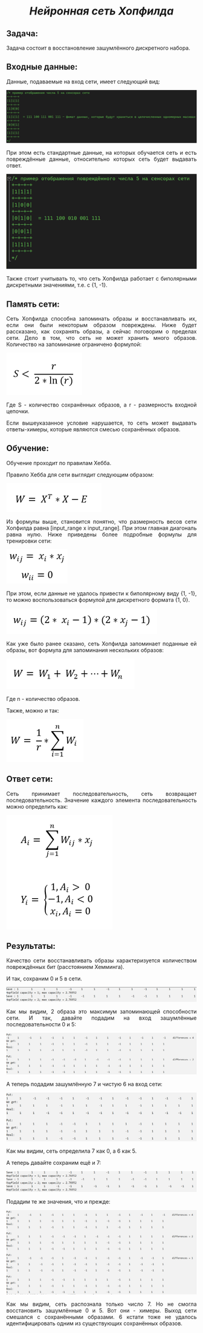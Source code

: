 ***<h1 align = "center">Нейронная сеть Хопфилда</a>***

<p align = "justify">

</p>

**<h2> Задача: </h2>** 

Задача состоит в восстановление зашумлённого дискретного набора. 

**<h2> Входные данные: </h2>** 

Данные, подаваемые на вход сети, имеет следующий вид:

![](images/DataSet.png)  
  
<p align = "justify">
При этом есть стандартные данные, на которых обучается сеть и есть повреждённые данные, относительно которых сеть будет выдавать ответ.
</p>

![](images/SDataSet.png)

<p align = "justify">
Также стоит учитывать то, что сеть Хопфилда работает с биполярными дискретными значениями, т.е. с {1, -1}.
</p>

**<h2> Память сети: </h2>** 

<p align = "justify">
Сеть Хопфилда способна запоминать образы и восстанавливать их, если они были некоторым образом повреждены. Ниже будет рассказано, как сохранять образы, а сейчас поговорим о пределах сети. Дело в том, что сеть не может хранить много образов. Количество на запоминание ограничено формулой:
</p>

![](images/Save.png)

<p align = "justify">
Где S - количество сохранённых образов, а r - размерность входной цепочки.
</p>

<p align = "justify">
Если вышеуказанное условие нарушается, то сеть может выдавать ответы-химеры, которые являются смесью сохранённых образов. 
</p>

**<h2> Обучение: </h2>** 

<p align = "justify">
Обучение проходит по правилам Хебба.
</p>

<p align = "justify">
Правило Хебба для сети выглядит следующим образом: 
</p>

![](images/VectorTrain.png)

<p align = "justify">
Из формулы выше, становится понятно, что размерность весов сети Хопфилда равна [input_range x input_range]. При этом главная диагональ равна нулю. Ниже приведены более подробные формулы для тренировки сети:
</p>

![](images/TrainBipolar.png)

<p align = "justify">
При этом, если данные не удалось привести к биполярному виду {1, -1}, то можно воспользоваться формулой для дискретного формата {1, 0}.
</p>

![](images/TrainDiscret.png)

<p align = "justify">
Как уже было ранее сказано, сеть Хопфилда запоминает поданные ей образы, вот формула для запоминания нескольких образов:
</p>

![](images/TrainMore.png)  

Где n - количество образов.  

Также, можно и так:

![](images/TrainMore2.png)  

**<h2> Ответ сети: </h2>** 

<p align = "justify">
Сеть принимает последовательность, сеть возвращает последовательность. Значение каждого элемента последовательность можно определить как:
</p>

![](images/Answer.png)  

**<h2> Результаты: </h2>** 

<p align = "justify">
Качество сети восстанавливать образы характеризуется количеством повреждённых бит (расстоянием Хемминга). 
</p>

<p align = "justify">
И так, сохраним 0 и 5 в сети. 
</p>

![](images/Save05.png)  

<p align = "justify">
Как мы видим, 2 образа это максимум запоминающей способности сети. И так, давайте подадим на вход зашумлённые последовательности 0 и 5:
</p>

![](images/Check05.png)  

А теперь подадим зашумлённую 7 и чистую 6 на вход сети:

![](images/Check76.png)  

<p align = "justify">
Как мы видим, сеть определила 7 как 0, а 6 как 5.
</p>

<p align = "justify">
А теперь давайте сохраним ещё и 7:
</p>

![](images/Save057.png)  

<p align = "justify">
Подадим те же значения, что и прежде:
</p>

![](images/Check057.png)  

<p align = "justify">
Как мы видим, сеть распознала только число 7. Но не смогла восстановить зашумлённые 0 и 5. Вот они - химеры. Выход сети смешался с сохранёнными образами. 6 кстати тоже не удалось  идентифицировать одним из существующих сохранённых образов.
</p>
